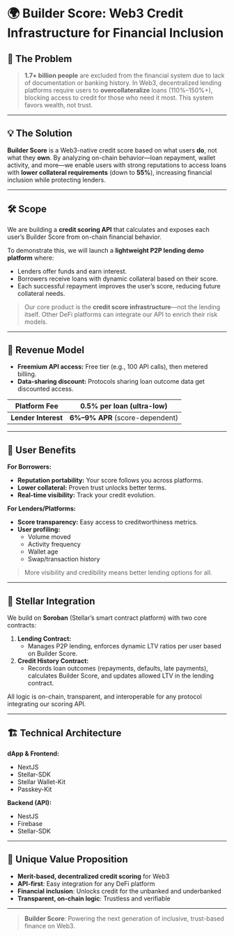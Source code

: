 # 🌍 Builder Score: Web3 Credit Infrastructure for Financial Inclusion

## 🚫 The Problem

> **1.7+ billion people** are excluded from the financial system due to lack of documentation or banking history. In Web3, decentralized lending platforms require users to **overcollateralize** loans (110%–150%+), blocking access to credit for those who need it most. This system favors wealth, not trust.

---

## 💡 The Solution

**Builder Score** is a Web3-native credit score based on what users **do**, not what they **own**. By analyzing on-chain behavior—loan repayment, wallet activity, and more—we enable users with strong reputations to access loans with **lower collateral requirements** (down to **55%**), increasing financial inclusion while protecting lenders.

---

## 🛠️ Scope

We are building a **credit scoring API** that calculates and exposes each user’s Builder Score from on-chain financial behavior.

To demonstrate this, we will launch a **lightweight P2P lending demo platform** where:

- Lenders offer funds and earn interest.
- Borrowers receive loans with dynamic collateral based on their score.
- Each successful repayment improves the user’s score, reducing future collateral needs.

> Our core product is the **credit score infrastructure**—not the lending itself. Other DeFi platforms can integrate our API to enrich their risk models.

---

## 💸 Revenue Model

- **Freemium API access:** Free tier (e.g., 100 API calls), then metered billing.
- **Data-sharing discount:** Protocols sharing loan outcome data get discounted access.

| **Platform Fee** | **0.5%** per loan (ultra-low) |
|------------------|-------------------------------|
| **Lender Interest** | **6%–9% APR** (score-dependent) |

---

## 🎯 User Benefits

**For Borrowers:**
- **Reputation portability:** Your score follows you across platforms.
- **Lower collateral:** Proven trust unlocks better terms.
- **Real-time visibility:** Track your credit evolution.

**For Lenders/Platforms:**
- **Score transparency:** Easy access to creditworthiness metrics.
- **User profiling:**
  - Volume moved
  - Activity frequency
  - Wallet age
  - Swap/transaction history

> More visibility and credibility means better lending options for all.

---

## 🌟 Stellar Integration

We build on **Soroban** (Stellar’s smart contract platform) with two core contracts:

1. **Lending Contract:**
   - Manages P2P lending, enforces dynamic LTV ratios per user based on Builder Score.
2. **Credit History Contract:**
   - Records loan outcomes (repayments, defaults, late payments), calculates Builder Score, and updates allowed LTV in the lending contract.

All logic is on-chain, transparent, and interoperable for any protocol integrating our scoring API.

---

## 🏗️ Technical Architecture

**dApp & Frontend:**
- NextJS
- Stellar-SDK
- Stellar Wallet-Kit
- Passkey-Kit

**Backend (API):**
- NestJS
- Firebase
- Stellar-SDK

---

## 🚀 Unique Value Proposition

- **Merit-based, decentralized credit scoring** for Web3
- **API-first**: Easy integration for any DeFi platform
- **Financial inclusion**: Unlocks credit for the unbanked and underbanked
- **Transparent, on-chain logic**: Trustless and verifiable

---

> **Builder Score**: Powering the next generation of inclusive, trust-based finance on Web3.